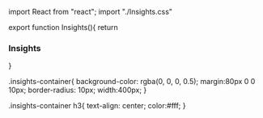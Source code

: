 import React from "react";
import "./Insights.css"

export function Insights(){
    return <div className="insights-container">
        <h3>Insights</h3>
    </div>
}

.insights-container{
  background-color: rgba(0, 0, 0, 0.5);
  margin:80px 0 0 10px;
  border-radius: 10px;
    width:400px;
}

.insights-container h3{
    text-align: center;
    color:#fff;
}
